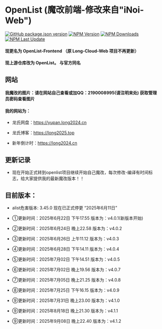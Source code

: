# OpenList (魔改前端-修改来自"iNoi-Web")

[![GitHub package.json version](https://img.shields.io/github/v/release/lyy2005a2/OpenList-Frontend)](./package.json)
[![NPM Version](https://img.shields.io/npm/v/%40openlist-frontend%2Fopenlist-frontend)](https://www.npmjs.com/package/@openlist-frontend/openlist-frontend)
[![NPM Downloads](https://img.shields.io/github/downloads/lyy2005a2/OpenList-Frontend/total?color=#9F7AEA&logo=github)](https://img.shields.io/github/downloads/lyy2005a2/OpenList-Frontend/total?color=#9F7AEA&logo=github")
[![NPM Last Update](https://img.shields.io/npm/last-update/%40openlist-frontend%2Fopenlist-frontend)](https://www.npmjs.com/package/@openlist-frontend/openlist-frontend)

#### 现更名为 OpenList-Frontend （原 Long-Cloud-Web 项目不再更新）

#### 现上游仓库改为 OpenList。 与官方同名

## 网站

#### 我魔改的图片：请在网站自己查看或加QQ：2190008995(请注明来处) 获取管理员密码查看图片

#### 我的网站为：

- 龙氏网盘：https://yupan.long2024.cn

- 龙氏博客：https://long2025.top

- 新年倒计时：https://long2024.cn

## 更新记录

- 现在开始正式转到openlist项目继续开始自己魔改，每次修改-编译有时间标志，给大家提供我的最新魔改版本！！

## 目前版本：

- alist危害版本: 3.45.0 现在已正式停更 “2025年6月11日”

- ①更新时间：2025年6月22日 下午17.55 版本为：v4.0.1(新版本开始)

- ②更新时间：2025年6月24日 晚上22.58 版本为：v4.0.2

- ③更新时间：2025年6月26日 上午11.12 版本为：v4.0.3

- ④更新时间：2025年6月28日 下午14.11 版本为：v4.0.4

- ⑤更新时间：2025年7月02日 下午14.51 版本为：v4.0.5

- ⑥更新时间：2025年7月02日 晚上19.56 版本为：v4.0.7

- ⑦更新时间：2025年7月05日 晚上21.25 版本为：v4.0.8

- ⑧更新时间：2025年7月25日 下午16.15 版本为：v4.0.9

- ⑨更新时间：2025年7月31日 晚上23.00 版本为：v4.1.0

- ⑨更新时间：2025年8月18日 晚上21.30 版本为：v4.1.1

- ⑨更新时间：2025年9月08日 晚上22.40 版本为：v4.1.2
